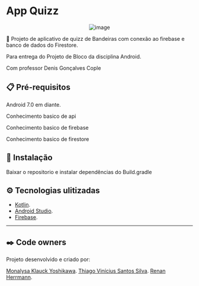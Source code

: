 # App Quizz
<div align="center">

![image](https://user-images.githubusercontent.com/80261904/190030845-adba687f-9f62-434c-b50a-c0dd4676b76a.png)

</div>

🚀 Projeto de aplicativo de quizz de Bandeiras com conexão ao firebase e banco de dados do Firestore.

Para entrega do Projeto de Bloco da disciplina Android. 

Com professor Denis Gonçalves Cople

## 📋 Pré-requisitos

Android 7.0 em diante.

Conhecimento basico de api

Conhecimento basico de firebase

Conhecimento basico de firestore

## 🔧 Instalação

Baixar o repositorio e instalar dependências do Build.gradle

## ⚙️ Tecnologias ulitizadas

- [Kotlin](https://kotlinlang.org/docs/getting-started.html).
- [Android Studio](https://developer.android.com/studio?gclid=CjwKCAjwpqCZBhAbEiwAa7pXeVUm34BSOSFis5hLF9Y-bvjGmMvG7w3hEz2ehiFnE6qT0AWO6hA8IRoCAdkQAvD_BwE&gclsrc=aw.ds#downloads).
- [Firebase](https://firebase.google.com/?hl=pt).

---
## ✒️ Code owners

Projeto desenvolvido e criado por:

[Monalysa Klauck Yoshikawa](https://www.linkedin.com/in/monalysa-yoshikawa/).
[Thiago Vinícius Santos Silva](https://www.linkedin.com/in/thiago-vin%C3%ADcius-1813521b9/).
[Renan Herrmann](https://www.linkedin.com/in/r-herrmann/).